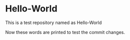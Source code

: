 # Hello-World
This is a test repository named as Hello-World

Now these words are printed to test the commit changes.
